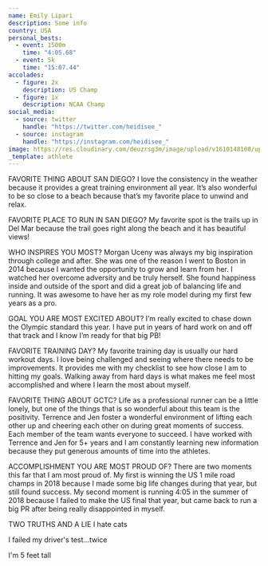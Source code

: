```yaml
---
name: Emily Lipari
description: Some info
country: USA
personal_bests:
  - event: 1500m
    time: "4:05.68"
  - event: 5k
    time: "15:07.44"
accolades:
  - figure: 2x
    description: US Champ
  - figure: 1x
    description: NCAA Champ
social_media:
  - source: twitter
    handle: "https://twitter.com/heidisee_"
  - source: instagram
    handle: "https://instagram.com/heidisee_"
image: https://res.cloudinary.com/deuzrsg3m/image/upload/v1610148108/uploads/bio_fphxou.jpg
_template: athlete
---
```


FAVORITE THING ABOUT SAN DIEGO?
I love the consistency in the weather because it provides a great training environment all year. It’s also wonderful to be so close to a beach because that’s my favorite place to unwind and relax.

FAVORITE PLACE TO RUN IN SAN DIEGO?
My favorite spot is the trails up in Del Mar because the trail goes right along the beach and it has beautiful views!

WHO INSPIRES YOU MOST?
Morgan Uceny was always my big inspiration through college and after. She was one of the reason I went to Boston in 2014 because I wanted the opportunity to grow and learn from her. I watched her overcome adversity and be truly herself. She found happiness inside and outside of the sport and did a great job of balancing life and running. It was awesome to have her as my role model during my first few years as a pro.

GOAL YOU ARE MOST EXCITED ABOUT?
I’m really excited to chase down the Olympic standard this year. I have put in years of hard work on and off that track and I know I’m ready for that big PB!

FAVORITE TRAINING DAY?
My favorite training day is usually our hard workout days. I love being challenged and seeing where there needs to be improvements. It provides me with my checklist to see how close I am to hitting my goals. Walking away from hard days is what makes me feel most accomplished and where I learn the most about myself.

FAVORITE THING ABOUT GCTC?
Life as a professional runner can be a little lonely, but one of the things that is so wonderful about this team is the positivity. Terrence and Jen foster a wonderful environment of lifting each other up and cheering each other on during great moments of success. Each member of the team wants everyone to succeed. I have worked with Terrence and Jen for 5+ years and I am constantly learning new information because they put generous amounts of time into the athletes.

ACCOMPLISHMENT YOU ARE MOST PROUD OF?
There are two moments this far that I am most proud of. My first is winning the US 1 mile road champs in 2018 because I made some big life changes during that year, but still found success. My second moment is running 4:05 in the summer of 2018 because I failed to make the US final that year, but came back to run a big PR after being really disappointed in myself.

TWO TRUTHS AND A LIE
I hate cats

I failed my driver's test...twice

I'm 5 feet tall
